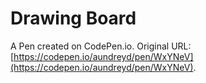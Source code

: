 # Drawing Board

A Pen created on CodePen.io. Original URL: [https://codepen.io/aundreyd/pen/WxYNeV](https://codepen.io/aundreyd/pen/WxYNeV).


